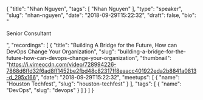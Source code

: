 {
  "title": "Nhan Nguyen",
  "tags": [
    "Nhan Nguyen"
  ],
  "type": "speaker",
  "slug": "nhan-nguyen",
  "date": "2018-09-29T15:22:32",
  "draft": false,
  "bio": "<p>Senior Consultant</p>",
  "recordings": [
    {
      "title": "Building A Bridge for the Future, How can DevOps Change Your Organization",
      "slug": "building-a-bridge-for-the-future-how-can-devops-change-your-organization",
      "thumbnail": "https://i.vimeocdn.com/video/728994226-7868d6ffd32f6ad8ff1452be2fbd48c82317ff8eaacc401922eda2b8841a0813-d_295x166",
      "date": "2018-09-29T15:22:32",
      "meetups": [
        {
          "name": "Houston Techfest",
          "slug": "houston-techfest"
        }
      ],
      "tags": [
        {
          "name": "DevOps",
          "slug": "devops"
        }
      ]
    }
  ]
}
